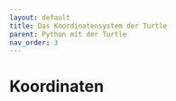 ```yaml
---
layout: default
title: Das Koordinatensystem der Turtle
parent: Python mit der Turtle
nav_order: 3
---
```


# Koordinaten
